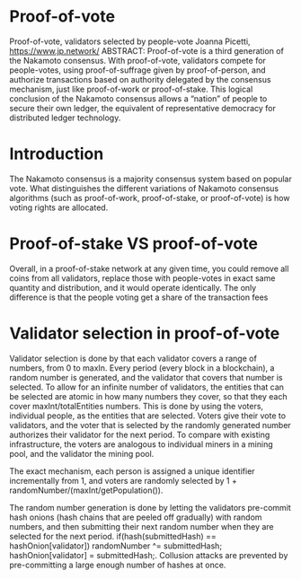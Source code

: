 # Proof-of-vote
Proof-of-vote, validators selected by people-vote Joanna Picetti,  https://www.jp.network/ ABSTRACT: Proof-of-vote is a third generation of the Nakamoto consensus. With proof-of-vote, validators compete for people-votes, using proof-of-suffrage given by proof-of-person, and authorize transactions based on authority delegated by the consensus mechanism, just like proof-of-work or proof-of-stake. This logical conclusion of the Nakamoto consensus allows a “nation” of people to secure their own ledger, the equivalent of representative democracy for distributed ledger technology.


 
# Introduction
 
The Nakamoto consensus is a majority consensus system based on popular vote. What
distinguishes the different variations of Nakamoto consensus algorithms (such as proof-of-work,
proof-of-stake, or proof-of-vote) is how voting rights are allocated.
 

# Proof-of-stake VS proof-of-vote
 
Overall, in a proof-of-stake network at any given time, you could remove all coins from all
validators, replace those with people-votes in exact same quantity and distribution, and it would
operate identically. The only difference is that the people voting get a share of the transaction
fees

# Validator selection in proof-of-vote 

Validator selection is done by that each validator covers a range of numbers, from 0 to maxIn. Every period (every block in a blockchain), a random number is generated, and the validator that covers that number is selected. To allow for an infinite number of validators, the entities that can be selected are atomic in how many numbers they cover, so that they each cover maxInt/totalEntities numbers. This is done by using the voters, individual people, as the entities that are selected. Voters give their vote to validators, and the voter that is selected by the randomly generated number authorizes their validator for the next period. To compare with existing infrastructure, the voters are analogous to individual miners in a mining pool, and the validator the mining pool. 


The exact mechanism, each person is assigned a unique identifier incrementally from 1, and voters are randomly selected by 1 + randomNumber/(maxInt/getPopulation()). 


The random number generation is done by letting the validators pre-commit hash onions (hash chains that are peeled off gradually) with random numbers, and then submitting their next random number when they are selected for the next period. if(hash(submittedHash) == hashOnion[validator]) randomNumber ^= submittedHash; hashOnion[validator] = submittedHash;. Collusion attacks are prevented by pre-committing a large enough number of hashes at once.





